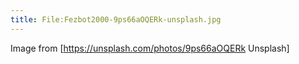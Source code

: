 ```yaml
---
title: File:Fezbot2000-9ps66aOQERk-unsplash.jpg
---
```


Image from [https://unsplash.com/photos/9ps66aOQERk Unsplash]